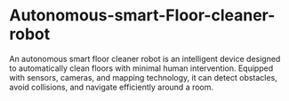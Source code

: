 # Autonomous-smart-Floor-cleaner-robot
An autonomous smart floor cleaner robot is an intelligent device designed to automatically clean floors with minimal human intervention. Equipped with sensors, cameras, and mapping technology, it can detect obstacles, avoid collisions, and navigate efficiently around a room.
